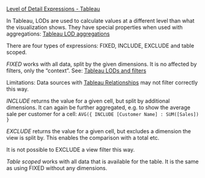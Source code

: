[Level of Detail Expressions - Tableau](https://help.tableau.com/current/pro/desktop/en-us/calculations_calculatedfields_lod.htm)

In Tableau, LODs are used to calculate values at a different level than what the visualization shows. They have special properties when used with aggregations: [Tableau LOD aggregations](./Tableau%20LOD%20aggregations.html)

There are four types of expressions: FIXED, INCLUDE, EXCLUDE and table scoped.

*FIXED* works with all data, split by the given dimensions. It is no affected by filters, only the “context”. See: [Tableau LODs and filters](./Tableau%20LODs%20and%20filters.html)

Limitations: Data sources with [Tableau Relationships](./Tableau.html) may not filter correctly this way.

*INCLUDE* returns the value for a given cell, but split by additional dimensions. It can again be further aggregated, e.g. to show the average sale per customer for a cell: `AVG({ INCLUDE [Customer Name] : SUM([Sales]) }`

*EXCLUDE* returns the value for a given cell, but excludes a dimension the view is split by. This enables the comparison with a total etc.

It is not possible to EXCLUDE a view filter this way.

*Table scoped* works with all data that is available for the table. It is the same as using FIXED without any dimensions.



